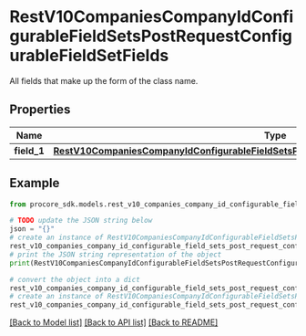# RestV10CompaniesCompanyIdConfigurableFieldSetsPostRequestConfigurableFieldSetFields

All fields that make up the form of the class name.

## Properties

Name | Type | Description | Notes
------------ | ------------- | ------------- | -------------
**field_1** | [**RestV10CompaniesCompanyIdConfigurableFieldSetsPostRequestConfigurableFieldSetFieldsField1**](RestV10CompaniesCompanyIdConfigurableFieldSetsPostRequestConfigurableFieldSetFieldsField1.md) |  | [optional] 

## Example

```python
from procore_sdk.models.rest_v10_companies_company_id_configurable_field_sets_post_request_configurable_field_set_fields import RestV10CompaniesCompanyIdConfigurableFieldSetsPostRequestConfigurableFieldSetFields

# TODO update the JSON string below
json = "{}"
# create an instance of RestV10CompaniesCompanyIdConfigurableFieldSetsPostRequestConfigurableFieldSetFields from a JSON string
rest_v10_companies_company_id_configurable_field_sets_post_request_configurable_field_set_fields_instance = RestV10CompaniesCompanyIdConfigurableFieldSetsPostRequestConfigurableFieldSetFields.from_json(json)
# print the JSON string representation of the object
print(RestV10CompaniesCompanyIdConfigurableFieldSetsPostRequestConfigurableFieldSetFields.to_json())

# convert the object into a dict
rest_v10_companies_company_id_configurable_field_sets_post_request_configurable_field_set_fields_dict = rest_v10_companies_company_id_configurable_field_sets_post_request_configurable_field_set_fields_instance.to_dict()
# create an instance of RestV10CompaniesCompanyIdConfigurableFieldSetsPostRequestConfigurableFieldSetFields from a dict
rest_v10_companies_company_id_configurable_field_sets_post_request_configurable_field_set_fields_from_dict = RestV10CompaniesCompanyIdConfigurableFieldSetsPostRequestConfigurableFieldSetFields.from_dict(rest_v10_companies_company_id_configurable_field_sets_post_request_configurable_field_set_fields_dict)
```
[[Back to Model list]](../README.md#documentation-for-models) [[Back to API list]](../README.md#documentation-for-api-endpoints) [[Back to README]](../README.md)


